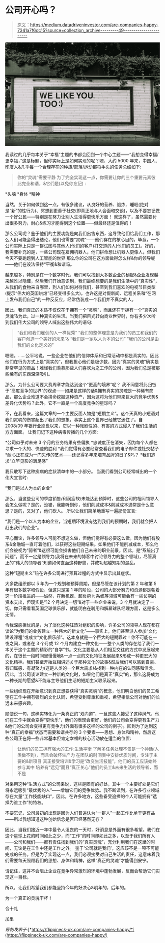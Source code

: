 # 公司开心吗？

> 原文：<https://medium.datadriveninvestor.com/are-companies-happy-7341a7f6dc15?source=collection_archive---------49----------------------->

![](img/135a610b364c1caeee97a9e9ba876749.png)

我读过的几乎每本关于“幸福”主题的书都会回到一个中心主题——“我想变得幸福/更幸福，”这是标题，但你实际上是如何实现的呢？嗯，大约 5000 年来，中国人、印度人&几乎每一个合理存在的种族/部落/运动都将手头的任务总结如下:

>你的“灵魂”需要平静
为了完全实现这一点，你需要让你的三个重要元素彼此完全和谐，&它们是(以免你忘记) :

*头脑
*身体
*精神

当然，关于如何做到这一点，有很多建议，从良好的营养、锻炼、睡眠(绝对是“新”的性行为)、冥想到更善于社交(即真正地与人会面和交谈)，以及不要忘记做一个好公民——特别是在努力让别人生活得更快乐方面！
就这样了，虽然需要付出很多努力，耐心&练习才能得到这个位置——但最终还是值得的！

那么公司呢？鉴于他们的主要功能是向我们出售东西，这导致他们给我们工作，那么人们可能会得出结论，他们也需要“灵魂”——他们存在的核心目的。毕竟，一个公司实际上只是一群试图与其他人(他们的客户)打交道的人(他们的员工)。好的，我需要补充的是，一些公司现在雇佣机器人，他们拼命想让机器人更像人，但我们今天不要跑题到人工智能的世界
那么你的公司在这方面做得怎么样&你的领导呢——他们在设法保持“平衡&和谐吗。

越来越多，特别是在一个数字时代，我们可以找到大多数企业的秘密&企业发现越来越难以隐藏，然后我们开始意识到，我们最终想要的是我们生活中的“真实性”，从我们的食物来自哪里，到人们如何对待我们，甚至到我们喜欢的电视节目类型(提示“伟大的英国烘焙”已经变得多么大)。也许这是对假新闻、远程关系和“在网上发布我们自己”的一种反反应，经常伪装成一个我们并不真实的人。

因此，我们真正的本质不仅仅在于拥有一个“灵魂”，而且还在于拥有一个“真实的灵魂”&为此，过一种真实的生活。当我们把目光转向商业世界时，你有多少次听到我们伟大公司的领导人喊出这些伟大的语句:

>“我们和我们雇佣的人一样优秀”
>“我们的整体理念是为我们的员工和我们的客户创造一个美好的未来”&
>“我们是一家以人为本的公司”
>“我们的公司是由我们的文化定义的”

嗯嗯。……公平地说，一些企业在他们的信仰体系和日常活动中都是真实的，因此他们在行为方式上是“真实的”，但我担心他们是极少数，因为“真实的灵魂”确实是非常罕见的商品！难怪我们羡慕那些人们喜欢为之工作的公司，因为我们总是被那些稀有的东西深深吸引。

那么，为什么公司要大费周章才能达到这个“更高的境界”呢？
我不同意将此归咎于“高度竞争的世界”的观点——如果是这样的话&拥有真实的灵魂是一种稀有商品，那么企业难道不会拼命挖掘这种资产，因为这将为他们带来巨大的竞争优势&差异化优势吗？此外，它不一直是一个高度竞争的星球吗？

不，在我看来，这篇文章的一个主要反面人物是“短期主义”。这个天真的小短语对我们灵魂的伤害超出了我们的想象，事实上这个世界已经被它迷住了。自 2008/09 年银行业崩盘以来，它以一种戏剧性的、有害的方式侵入了我们生活的方方面面。
让我们记下这种病毒传播的几个方面:

*公司似乎对未来 3 个月的业务结果有些偏执
*忠诚度正在消失，因为每个人都在寻求一个大的、快速的胜利
*我们觉得有必要经常查看我们的电子邮件或社交帖子
*耐心正在成为一门失传的艺术——还记得多年来培育品牌的日子&吗？
*我们追求“立竿见影的满足感”

我只敢写下这种疾病的症状清单中的一小部分。
当我们看到公司经常喊出的一个伟大宣言时:

“我们是以人为本的企业”

那么，当这些公司的季度销售/利润疲软/未能达到预算时，这些公司的相同领导人会怎么做呢？是的，没错，我能听到你，他们削减成本&削减成本通常是什么意思？是的，又对了，他们砍人。
所以让我们简单地重写一遍那份宣言:

“我们是一个以人为本的企业，当短期环境没有达到我们的预期时，我们就会把人赶出我们的企业”。

平心而论，许多领导人可能不想这么做，但他们觉得有必要这么做，因为他们有股东&金融城一直盯着他们，以获得这些短期结果。如果他们不能削减成本，那么他们会被视为“弱者”&这很可能会损害他们自己未来的职业前景。因此，是“系统出了问题”，而不一定是领导力(我将在未来的博客中讨论领导力的整个领域)，尽管真正的“伟大的领导者”知道如何直面这种野兽，并成功超越短期的混乱。

这种“短期主义”热在许多公司进行预算过程的方式中显示出其症状。

大多数组织都以 5 年为一个规划和预算周期，但是尽管在该计划的第 2 年和第 5 年有很多数字和假设，但这只是第 1 年的阶段，公司的大部分努力和资源都是朝着这一阶段推进的——诚然，在新机器、超负荷 it 系统等领域可能会有一些长期的资本支出，但现实是“12 个月决定一切”&对于一些企业来说，3 个月就决定了一切。你只需看看英国足球俱乐部，就能明白在聘用和解雇球队经理方面，这是多么无情。

令我深感担忧的是，为了淡化这种狂热对组织的影响，许多公司的领导人现在都在谈论“为我们的业务建立一种伟大的新文化”——事实上，他们甚至派人参加“文化建设课程”或成立“文化俱乐部”。这本身就是一个巨大的短期罪过！你不可能在一夜之间，或者在 3 个月或 12 个月内建立一种文化——整个人类的存在给了我们一本关于这个主题的精彩的“自学”书。文化主要是从人们相互交往的方式中发展起来的，在很长一段时间里慢慢地&一点一点的文化特征发展起来&形成一种更宏大的文化精神。我们甚至开始互相讲述关于那种文化的故事&然后我们可以感到自豪、有归属感、有凝聚力(这是人类的一个巨大需求)&找到一种内在的认同感和信念。因此，当公司谈论建立一种新的文化时，如果他们是真正“真实”的，那么这将成为一种长期的愿望&不能与主导他们生活的短期主义联系起来。

一些组织现在开始意识到真正想要获得“真实灵魂”的概念，他们明白他们的员工希望在工作中拥有强烈的文化认同，希望受到尊重和重视，希望相信公司对他们的长远未来感兴趣。

顺便说一句，这确实转化为一条真正的“双向道”，一旦这些人接受了这种风气，他们在工作中就会变得“更快乐”，他们的表现会更好，他们的公司会变得更有生产力&他们的公司会变得更有竞争力(外面有很多这样的公司的例子)。回到为了达到这种“真正的幸福”状态而需要和谐共存的 3 个要素——思想、身体和精神，然后这些公司正在将一些非常基本但肯定幸福的核心活动放在适当的位置:

>让他们的员工拥有强大的工作:生活平衡
>了解多任务处理不仅是一个神话(人类做不到)，而且会破坏生产力
>在团队的时间表中安排优质时间，专注于主要的&新项目
>真正接受培训&学习是“改变生活技能”，他们的员工应该始终参与其中
>培养有“远见”而且“真正关心”他们的员工&未来生活的领导者，而不是

对采用这种“生活方式”的公司来说，这些是固有的好处，其中一个主要好处是它们将永远吸引“最优秀的人”——增加它们的竞争优势。我不断读到，在许多行业领域存在大量“工作技能缺口”，因此，在许多地方，这些备受追捧的个人可能拥有“选择为谁工作”的特权。

不要忘记，公司最初的出现是因为人们普遍认为“一群人”一起工作比单干更有益——所以我想知道这种创始信念是否已经荡然无存？

因此，当我们接近一年中最令人沮丧的一天时，好消息是外面有很多希望。我们在这个星球上花的时间如此之少，而“工作”的时间却如此之多，以至于我们所有人——公司和我们——都有责任找到我们的“真实灵魂”，充分利用我们在这里的时间，无论是在工作中还是工作之外。
鉴于‘公司就是我们’，这应该不是一项不可能完成的任务。但是为了实现这一点，我们必须接受对自己生活的责任，这意味着我们需要每天照顾我们的思想、身体和精神，这样“真正的灵魂”才能得到安宁。

请记住，这并不会阻止企业在竞争异常激烈的环境中蓬勃发展，反而会帮助它们实现这一目标。

所以，让我们希望我们都能坚持今年的好决心&明年的，后年的。

为一个真正的灵魂干杯！

合十礼

加里

*最初发表于:*[*https://flippineck-uk.com/are-companies-happy/*](https://flippineck-uk.com/are-companies-happy/)